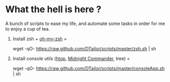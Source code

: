 What the hell is here ?
=

A bunch of scripts to ease my life, and automate some tasks in order for me to enjoy a cup of tea.

1. Install zsh + [oh-my-zsh](https://github.com/robbyrussell/oh-my-zsh)
=

    wget -qO- https://raw.github.com/DTailor/scripts/master/zsh.sh | sh

2. Install console utils ([htop](http://htop.sourceforge.net/), [Midnight Commander](http://www.gnu.org/software/mc/), tree)
=

    wget -qO- https://raw.github.com/DTailor/scripts/master/consoleApp.sh | sh

